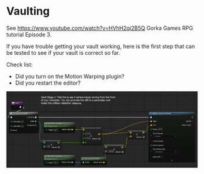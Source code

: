 # Vaulting

See https://www.youtube.com/watch?v=HVhH2qi2B5Q Gorka Games RPG tutorial Episode 3.

If you have trouble getting your vault working, here is the first step that can be tested to see if your vault is correct so far.

Check list:
* Did you turn on the Motion Warping plugin?
* Did you restart the editor?

<img src="images\vault-stage-01.png">
